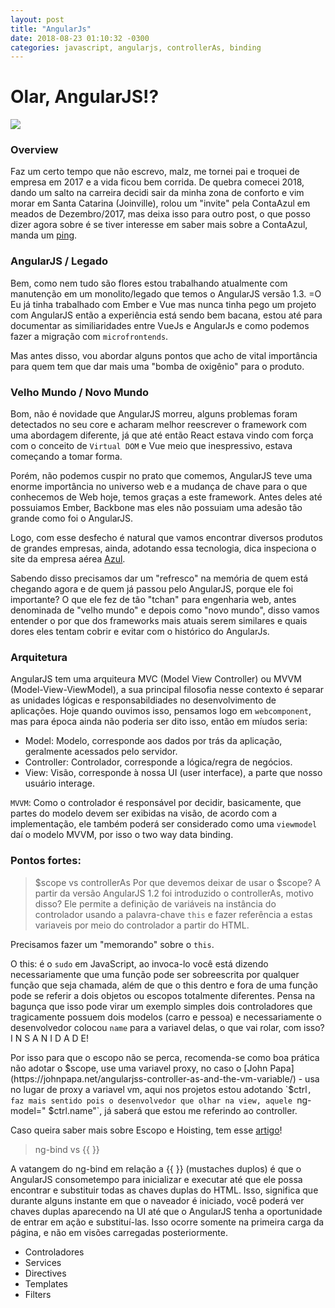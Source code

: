 ```yaml
--- 
layout: post
title: "AngularJs" 
date: 2018-08-23 01:10:32 -0300 
categories: javascript, angularjs, controllerAs, binding
---
```


# Olar, AngularJS!?

![](https://portswigger.net/cms/images/70/b8/6d8685eb222c-article-xss-without-html-client-side-template-injection-angularjs-article.png)

### Overview

Faz um certo tempo que não escrevo, malz, me tornei pai e troquei de empresa em 2017 e a vida ficou bem corrida.
De quebra comecei 2018, dando um salto na carreira decidi sair da minha zona de conforto e vim morar em Santa Catarina (Joinville), 
rolou um "invite" pela ContaAzul em meados de Dezembro/2017, mas deixa isso para outro post, o que posso dizer agora sobre é se tiver
interesse em saber mais sobre a ContaAzul, manda um [ping](cristofer.sousa@gmail.com).


### AngularJS / Legado 

Bem, como nem tudo são flores estou trabalhando atualmente com manutenção em um monolito/legado que temos o AngularJS versão 1.3. =O
Eu já tinha trabalhado com Ember e Vue mas nunca tinha pego um projeto com AngularJS então a experiência está sendo bem bacana, estou até para documentar as similiaridades entre VueJs e AngularJs e como podemos fazer a migração com `microfrontends`.

Mas antes disso, vou abordar alguns pontos que acho de vital importância para quem tem que dar mais uma "bomba de oxigênio" para o produto.

### Velho Mundo / Novo Mundo

Bom, não é novidade que AngularJS morreu, alguns problemas foram detectados no seu core e acharam melhor reescrever o framework com uma abordagem diferente, já que até então React estava vindo com força com o conceito de `Virtual DOM` e Vue meio que inespressivo, estava começando a tomar forma.  
 
Porém, não podemos cuspir no prato que comemos, AngularJS teve uma enorme importância no universo web e a mudança de chave para o que conhecemos de Web hoje, temos graças a este framework. Antes deles até possuiamos Ember, Backbone mas eles não possuiam uma adesão tão grande como foi o AngularJS.

Logo, com esse desfecho é natural que vamos encontrar diversos produtos de grandes empresas, ainda, adotando essa tecnologia, dica inspeciona o site da empresa aérea [Azul](https://www.voeazul.com.br/). 

Sabendo disso precisamos dar um "refresco" na memória de quem está chegando agora e de quem já passou pelo AngularJS, porque ele foi importante? O que ele fez de tão "tchan" para engenharia web, antes denominada de "velho mundo" e depois como "novo mundo", disso vamos entender o por que dos frameworks mais atuais serem similares e quais dores eles tentam cobrir e evitar com o histórico do AngularJs.

### Arquitetura

AngularJS tem uma arquiteura MVC (Model View Controller) ou MVVM (Model-View-ViewModel), a sua principal filosofia nesse contexto 
é separar as unidades lógicas e responsabildiades no desenvolvimento de aplicações. Hoje quando ouvimos isso, pensamos logo em `webcomponent`, mas para época ainda não poderia ser dito isso, então em míudos seria:

 - Model: Modelo, corresponde aos dados por trás da aplicação, geralmente acessados pelo servidor.
 - Controller: Controlador, corresponde a lógica/regra de negócios.
 - View: Visão, corresponde à nossa  UI (user interface), a parte que nosso usuário interage.

`MVVM`: Como o controlador é responsável por decidir, basicamente, que partes do modelo devem ser exibidas na visão,
de acordo com a implementação, ele também poderá ser considerado como uma `viewmodel` daí o modelo MVVM, por isso o 
two way data binding.

### Pontos fortes: 

> $scope vs controllerAs
Por que devemos deixar de usar o $scope? A partir da versão AngularJS 1.2 foi introduzido o controllerAs, motivo disso?
Ele permite a definição  de variáveis na instância do controlador usando a palavra-chave `this` e fazer referência a estas variaveis por meio do controlador a partir do HTML.

Precisamos fazer um "memorando" sobre o `this`.

O this: é o `sudo` em JavaScript, ao invoca-lo você está dizendo necessariamente que uma função pode ser sobreescrita por qualquer função que seja chamada, além de que o this dentro e fora de uma função pode se referir a dois objetos ou escopos totalmente diferentes. Pensa na bagunça que isso pode virar um exemplo simples dois controladores que tragicamente possuem dois modelos (carro e pessoa) e necessariamente o desenvolvedor colocou `name` para a variavel delas, o que vai rolar, com isso? I N S A N I D A D E! 

Por isso para que o escopo não se perca, recomenda-se como boa prática não adotar o $scope, use uma variavel proxy, no caso o [John Papa](https://johnpapa.net/angularjss-controller-as-and-the-vm-variable/) - usa no lugar de proxy a variavel vm, aqui nos projetos estou adotando `$ctrl`, faz mais sentido pois o desenvolvedor que olhar na view, aquele `ng-model=" $ctrl.name"`, já saberá que estou me referindo ao controller.
 
Caso queira saber mais sobre Escopo e Hoisting, tem esse [artigo](https://medium.com/opensanca/hoisting-em-javascript-9f22b1f78448)!

> ng-bind vs {{ }}

A vatangem do ng-bind em relação a {{ }} (mustaches duplos) é que o AngularJS consometempo para inicializar e executar até que ele possa encontrar e substituir todas as chaves duplas do HTML. Isso, significa que durante alguns instante em que o naveador é iniciado, você poderá ver chaves duplas aparecendo na UI até que o AngularJS  tenha a oportunidade de entrar em ação e substituí-las. Isso ocorre somente na primeira carga da página, e não em visões carregadas posteriormente.


- Controladores
- Services
- Directives
- Templates
- Filters
